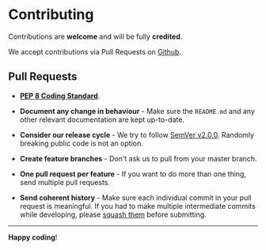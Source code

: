 # Contributing

Contributions are **welcome** and will be fully **credited**.

We accept contributions via Pull Requests on [Github](https://github.com/exonet/robbinjanssen/home-assistant-ojmicroline-thermostat).

## Pull Requests

- **[PEP 8 Coding Standard](https://www.python.org/dev/peps/pep-0008/)**.

- **Document any change in behaviour** - Make sure the `README.md` and any other relevant documentation are kept up-to-date.

- **Consider our release cycle** - We try to follow [SemVer v2.0.0](http://semver.org/). Randomly breaking public code is not an option.

- **Create feature branches** - Don't ask us to pull from your master branch.

- **One pull request per feature** - If you want to do more than one thing, send multiple pull requests.

- **Send coherent history** - Make sure each individual commit in your pull request is meaningful. If you had to make multiple intermediate commits while developing, please [squash them](http://www.git-scm.com/book/en/v2/Git-Tools-Rewriting-History#Changing-Multiple-Commit-Messages) before submitting.

---

**Happy coding**!
